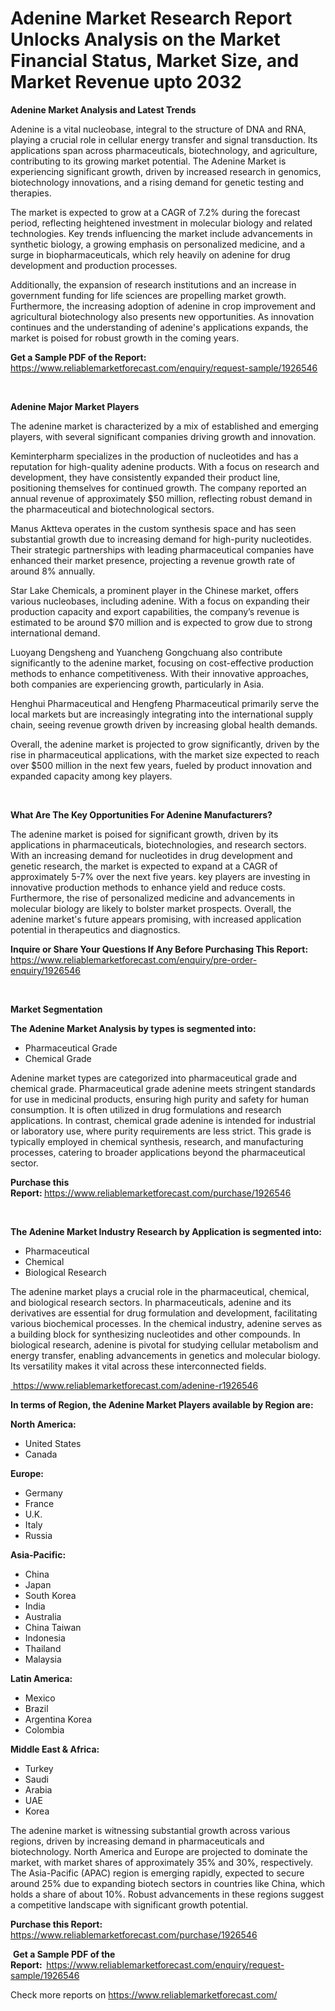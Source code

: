 <p><h1>Adenine Market Research Report Unlocks Analysis on the Market Financial Status, Market Size, and Market Revenue upto 2032</h1></p><p><strong>Adenine Market Analysis and Latest Trends</strong></p>
<p><p>Adenine is a vital nucleobase, integral to the structure of DNA and RNA, playing a crucial role in cellular energy transfer and signal transduction. Its applications span across pharmaceuticals, biotechnology, and agriculture, contributing to its growing market potential. The Adenine Market is experiencing significant growth, driven by increased research in genomics, biotechnology innovations, and a rising demand for genetic testing and therapies.</p><p>The market is expected to grow at a CAGR of 7.2% during the forecast period, reflecting heightened investment in molecular biology and related technologies. Key trends influencing the market include advancements in synthetic biology, a growing emphasis on personalized medicine, and a surge in biopharmaceuticals, which rely heavily on adenine for drug development and production processes.</p><p>Additionally, the expansion of research institutions and an increase in government funding for life sciences are propelling market growth. Furthermore, the increasing adoption of adenine in crop improvement and agricultural biotechnology also presents new opportunities. As innovation continues and the understanding of adenine's applications expands, the market is poised for robust growth in the coming years.</p></p>
<p><strong>Get a Sample PDF of the Report:&nbsp;</strong> <a href="https://www.reliablemarketforecast.com/enquiry/request-sample/1926546?utm_campaign=2300&utm_medium=2&utm_source=Github&utm_content=ia&utm_term=01042025&utm_id=adenine">https://www.reliablemarketforecast.com/enquiry/request-sample/1926546</a></p>
<p>&nbsp;</p>
<p><strong>Adenine Major Market Players</strong></p>
<p><p>The adenine market is characterized by a mix of established and emerging players, with several significant companies driving growth and innovation. </p><p>Keminterpharm specializes in the production of nucleotides and has a reputation for high-quality adenine products. With a focus on research and development, they have consistently expanded their product line, positioning themselves for continued growth. The company reported an annual revenue of approximately $50 million, reflecting robust demand in the pharmaceutical and biotechnological sectors.</p><p>Manus Aktteva operates in the custom synthesis space and has seen substantial growth due to increasing demand for high-purity nucleotides. Their strategic partnerships with leading pharmaceutical companies have enhanced their market presence, projecting a revenue growth rate of around 8% annually.</p><p>Star Lake Chemicals, a prominent player in the Chinese market, offers various nucleobases, including adenine. With a focus on expanding their production capacity and export capabilities, the company’s revenue is estimated to be around $70 million and is expected to grow due to strong international demand.</p><p>Luoyang Dengsheng and Yuancheng Gongchuang also contribute significantly to the adenine market, focusing on cost-effective production methods to enhance competitiveness. With their innovative approaches, both companies are experiencing growth, particularly in Asia.</p><p>Henghui Pharmaceutical and Hengfeng Pharmaceutical primarily serve the local markets but are increasingly integrating into the international supply chain, seeing revenue growth driven by increasing global health demands.</p><p>Overall, the adenine market is projected to grow significantly, driven by the rise in pharmaceutical applications, with the market size expected to reach over $500 million in the next few years, fueled by product innovation and expanded capacity among key players.</p></p>
<p>&nbsp;</p>
<p><strong>What Are The Key Opportunities For Adenine Manufacturers?</strong></p>
<p><p>The adenine market is poised for significant growth, driven by its applications in pharmaceuticals, biotechnologies, and research sectors. With an increasing demand for nucleotides in drug development and genetic research, the market is expected to expand at a CAGR of approximately 5-7% over the next five years. key players are investing in innovative production methods to enhance yield and reduce costs. Furthermore, the rise of personalized medicine and advancements in molecular biology are likely to bolster market prospects. Overall, the adenine market's future appears promising, with increased application potential in therapeutics and diagnostics.</p></p>
<p><strong>Inquire or Share Your Questions If Any Before Purchasing This Report:</strong> <a href="https://www.reliablemarketforecast.com/enquiry/pre-order-enquiry/1926546?utm_campaign=2300&utm_medium=2&utm_source=Github&utm_content=ia&utm_term=01042025&utm_id=adenine">https://www.reliablemarketforecast.com/enquiry/pre-order-enquiry/1926546</a></p>
<p>&nbsp;</p>
<p><strong>Market Segmentation</strong></p>
<p><strong>The Adenine Market Analysis by types is segmented into:</strong></p>
<p><ul><li>Pharmaceutical Grade</li><li>Chemical Grade</li></ul></p>
<p><p>Adenine market types are categorized into pharmaceutical grade and chemical grade. Pharmaceutical grade adenine meets stringent standards for use in medicinal products, ensuring high purity and safety for human consumption. It is often utilized in drug formulations and research applications. In contrast, chemical grade adenine is intended for industrial or laboratory use, where purity requirements are less strict. This grade is typically employed in chemical synthesis, research, and manufacturing processes, catering to broader applications beyond the pharmaceutical sector.</p></p>
<p><strong>Purchase this Report:&nbsp;</strong><a href="https://www.reliablemarketforecast.com/purchase/1926546?utm_campaign=2300&utm_medium=2&utm_source=Github&utm_content=ia&utm_term=01042025&utm_id=adenine">https://www.reliablemarketforecast.com/purchase/1926546</a></p>
<p>&nbsp;</p>
<p><strong>The Adenine Market Industry Research by Application is segmented into:</strong></p>
<p><ul><li>Pharmaceutical</li><li>Chemical</li><li>Biological Research</li></ul></p>
<p><p>The adenine market plays a crucial role in the pharmaceutical, chemical, and biological research sectors. In pharmaceuticals, adenine and its derivatives are essential for drug formulation and development, facilitating various biochemical processes. In the chemical industry, adenine serves as a building block for synthesizing nucleotides and other compounds. In biological research, adenine is pivotal for studying cellular metabolism and energy transfer, enabling advancements in genetics and molecular biology. Its versatility makes it vital across these interconnected fields.</p></p>
<p><a href="https://www.reliablemarketforecast.com/adenine-r1926546?utm_campaign=2300&utm_medium=2&utm_source=Github&utm_content=ia&utm_term=01042025&utm_id=adenine">&nbsp;https://www.reliablemarketforecast.com/adenine-r1926546</a></p>
<p><strong>In terms of Region, the Adenine Market Players available by Region are:</strong></p>
<p>
    <p> <strong> North America: </strong>
        <ul>
            <li>United States</li>
            <li>Canada</li>
        </ul>
        </p> 
    <p> <strong> Europe: </strong>
        <ul>
            <li>Germany</li>
            <li>France</li>
            <li>U.K.</li>
            <li>Italy</li>
            <li>Russia</li>
        </ul>
        </p> 
    <p> <strong> Asia-Pacific: </strong>
        <ul>
            <li>China</li>
            <li>Japan</li>
            <li>South Korea</li>
            <li>India</li>
            <li>Australia</li>
            <li>China Taiwan</li>
            <li>Indonesia</li>
            <li>Thailand</li>
            <li>Malaysia</li>
        </ul>
        </p> 
    <p> <strong> Latin America: </strong>
        <ul>
            <li>Mexico</li>
            <li>Brazil</li>
            <li>Argentina Korea</li>
            <li>Colombia</li>
        </ul>
        </p> 
    <p> <strong> Middle East & Africa: </strong>
        <ul>
            <li>Turkey</li>
            <li>Saudi</li>
            <li>Arabia</li>
            <li>UAE</li>
            <li>Korea</li>
        </ul>
    </p>
    </p>
<p><p>The adenine market is witnessing substantial growth across various regions, driven by increasing demand in pharmaceuticals and biotechnology. North America and Europe are projected to dominate the market, with market shares of approximately 35% and 30%, respectively. The Asia-Pacific (APAC) region is emerging rapidly, expected to secure around 25% due to expanding biotech sectors in countries like China, which holds a share of about 10%. Robust advancements in these regions suggest a competitive landscape with significant growth potential.</p></p>
<p><strong>Purchase this Report: </strong><a href="https://www.reliablemarketforecast.com/purchase/1926546?utm_campaign=2300&utm_medium=2&utm_source=Github&utm_content=ia&utm_term=01042025&utm_id=adenine">https://www.reliablemarketforecast.com/purchase/1926546</a></p>
<p>&nbsp;<strong>Get a Sample PDF of the Report:&nbsp;&nbsp;</strong><a href="https://www.reliablemarketforecast.com/enquiry/request-sample/1926546?utm_campaign=2300&utm_medium=2&utm_source=Github&utm_content=ia&utm_term=01042025&utm_id=adenine">https://www.reliablemarketforecast.com/enquiry/request-sample/1926546</a></p>
<p><strong></strong></p>
<p>Check more reports on <a href="https://www.reliablemarketforecast.com/?utm_campaign=2300&utm_medium=2&utm_source=Github&utm_content=ia&utm_term=01042025&utm_id=adenine">https://www.reliablemarketforecast.com/</a></p>